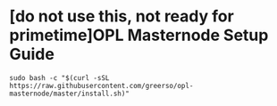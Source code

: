 
[do not use this, not ready for primetime]OPL Masternode Setup Guide
=========================================

```
sudo bash -c "$(curl -sSL https://raw.githubusercontent.com/greerso/opl-masternode/master/install.sh)"
```